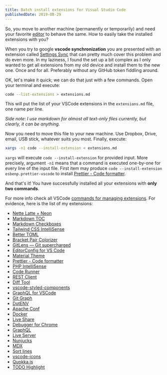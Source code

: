 ```yaml
---
title: Batch install extensions for Visual Studio Code
publishedDate: 2019-08-29
---
```


So, you move to another machine (permanently or temporarily) and need your favorite [editor](https://code.visualstudio.com/) to behave the same. How to easily take the installed extensions with you?

When you try to google **vscode synchronization** you are presented with an extension called [Settings Sync](https://marketplace.visualstudio.com/items?itemName=Shan.code-settings-sync) that can pretty much cover this problem and do even more. In my laziness, I found the set up a bit complex as I only wanted to get all extensions from my old device and install them to the new one. Once and for all. Preferably without any GitHub token fiddling around.

OK, let's make it quick; we can do that just with a few commands. Open your terminal and execute:

```bash
code --list-extensions > extensions.md
```

This will put the list of your VSCode extensions in the `extensions.md` file, one name per line.

_Side note: I use markdown for almost all text-only files currently, but clearly, it can be anything._

Now you need to move this file to your new machine. Use Dropbox, Drive, email, USB stick, whatever suits you most. Finally, execute:

```bash
xargs -n1 code --install-extension < extensions.md
```

`xargs` will execute `code --install-extension` for provided input. More precisely, argument `-n1` means that a command is executed one-by-one for every line of the input file. First item may produce `code --install-extension esbenp.prettier-vscode` to install [Prettier - Code formatter](https://marketplace.visualstudio.com/items?itemName=esbenp.prettier-vscode).

And that's it! You have successfully installed all your extensions with **only two commands**.

For more info check all VSCode [commands for managing extensions](https://code.visualstudio.com/docs/editor/extension-gallery#_command-line-extension-management). For evidence, here is the list of my extensions:

- [Nette Latte + Neon](https://marketplace.visualstudio.com/items?itemName=Kasik96.latte)
- [Markdown TOC](https://marketplace.visualstudio.com/items?itemName=AlanWalk.markdown-toc)
- [Markdown Checkboxes](https://marketplace.visualstudio.com/items?itemName=bierner.markdown-checkbox)
- [Tailwind CSS IntelliSense](https://marketplace.visualstudio.com/items?itemName=bradlc.vscode-tailwindcss)
- [Better TOML](https://marketplace.visualstudio.com/items?itemName=bungcip.better-toml)
- [Bracket Pair Colorizer](https://marketplace.visualstudio.com/items?itemName=CoenraadS.bracket-pair-colorizer)
- [GitLens — Git supercharged](https://marketplace.visualstudio.com/items?itemName=eamodio.gitlens)
- [EditorConfig for VS Code](https://marketplace.visualstudio.com/items?itemName=EditorConfig.EditorConfig)
- [Material Theme](https://marketplace.visualstudio.com/items?itemName=Equinusocio.vsc-material-theme)
- [Prettier - Code formatter](https://marketplace.visualstudio.com/items?itemName=esbenp.prettier-vscode)
- [PHP IntelliSense](https://marketplace.visualstudio.com/items?itemName=felixfbecker.php-intellisense)
- [Code Runner](https://marketplace.visualstudio.com/items?itemName=formulahendry.code-runner)
- [REST Client](https://marketplace.visualstudio.com/items?itemName=humao.rest-client)
- [Diff Tool](https://marketplace.visualstudio.com/items?itemName=jinsihou.diff-tool)
- [vscode-styled-components](https://marketplace.visualstudio.com/items?itemName=jpoissonnier.vscode-styled-components)
- [GraphQL for VSCode](https://marketplace.visualstudio.com/items?itemName=kumar-harsh.graphql-for-vscode)
- [Git Graph](https://marketplace.visualstudio.com/items?itemName=mhutchie.git-graph)
- [DotENV](https://marketplace.visualstudio.com/items?itemName=mikestead.dotenv)
- [Apache Conf](https://marketplace.visualstudio.com/items?itemName=mrmlnc.vscode-apache)
- [Docker](https://marketplace.visualstudio.com/items?itemName=ms-azuretools.vscode-docker)
- [Live Share](https://marketplace.visualstudio.com/items?itemName=ms-vsliveshare.vsliveshare)
- [Debugger for Chrome](https://marketplace.visualstudio.com/items?itemName=msjsdiag.debugger-for-chrome)
- [GraphQL](https://marketplace.visualstudio.com/items?itemName=Prisma.vscode-graphql)
- [Live Server](https://marketplace.visualstudio.com/items?itemName=ritwickdey.LiveServer)
- [Nunjucks](https://marketplace.visualstudio.com/items?itemName=ronnidc.nunjucks)
- [MDX](https://marketplace.visualstudio.com/items?itemName=silvenon.mdx)
- [Sort lines](https://marketplace.visualstudio.com/items?itemName=Tyriar.sort-lines)
- [vscode-icons](https://marketplace.visualstudio.com/items?itemName=vscode-icons-team.vscode-icons)
- [Quokka.js](https://marketplace.visualstudio.com/items?itemName=WallabyJs.quokka-vscode)
- [TODO Highlight](https://marketplace.visualstudio.com/items?itemName=wayou.vscode-todo-highlight)
